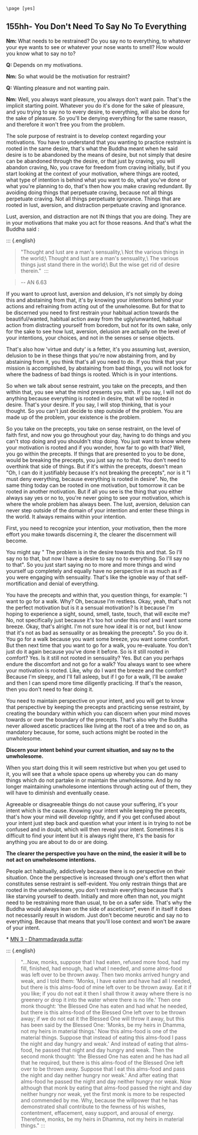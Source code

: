 ```{=context}
\page [yes]
```
## 155hh- You Don't Need To Say No To Everything

**Nm:** What needs to be restrained? Do you say no to everything, to
whatever your eye wants to see or whatever your nose wants to smell? How
would you know what to say no to?

**Q:** Depends on my motivations.

**Nm:** So what would be the motivation for restraint?

**Q:** Wanting pleasure and not wanting pain.

**Nm:** Well, you always want pleasure, you always don\'t want pain.
That\'s the implicit starting point. Whatever you do it\'s done for the
sake of pleasure, and you trying to say no to every desire, to
everything, will also be done for the sake of pleasure. So you\'ll be
denying everything for the same reason, and therefore it won\'t free you
from the problem.

The sole purpose of restraint is to develop context regarding your
motivations. You have to understand that you wanting to practice
restraint is rooted in the same desire, that\'s what the Buddha meant
when he said desire is to be abandoned by the means of desire, but not
simply that desire can be abandoned through the desire, or that just by
craving, you will abandon craving, No, you crave for freedom from
craving initially, but if you start looking at the context of your
motivation, where things are rooted, what type of intention is behind
what you want to do, what you\'ve done or what you\'re planning to do,
that\'s then how you make craving redundant. By avoiding doing things
that perpetuate craving, because not all things perpetuate craving. Not
all things perpetuate ignorance. Things that are rooted in lust,
aversion, and distraction perpetuate craving and ignorance.

Lust, aversion, and distraction are not IN things that you are doing.
They are in your motivations that make you act for those reasons. And
that\'s what the Buddha said :

::: {.english}
> "Thought and lust are a man's sensuality,\\ Not the various things in
> the world;\\ Thought and lust are a man's sensuality,\\ The various
> things just stand there in the world;\\ But the wise get rid of desire
> therein." 
:::

> -- AN 6.63

If you want to uproot lust, aversion and delusion, it\'s not simply by
doing this and abstaining from that, it\'s by knowing your intentions
behind your actions and refraining from acting out of the unwholesome.
But for that to be discerned you need to first restrain your habitual
action towards the beautiful/wanted, habitual action away from the
ugly/unwanted, habitual action from distracting yourself from boredom,
but not for its own sake, only for the sake to see how lust, aversion,
delusion are actually on the level of your intentions, your choices, and
not in the senses or sense objects.

That\'s also how 'virtue and duty' is a fetter, it\'s you assuming lust,
aversion, delusion to be in these things that you\'re now abstaining
from, and by abstaining from it, you think that\'s all you need to do.
If you think that your mission is accomplished, by abstaining from bad
things, you will not look for where the badness of bad things is rooted.
Which is in your intentions.

So when we talk about sense restraint, you take on the precepts, and
then within that, you see what the mind presents you with. If you say, I
will not do anything because everything is rooted in desire, that will
be rooted in desire. That\'s your desire. If you say, I will stop
thinking, that is your thought. So you can\'t just decide to step
outside of the problem. You are made up of the problem, your existence
is the problem.

So you take on the precepts, you take on sense restraint, on the level
of faith first, and now you go throughout your day, having to do things
and you can\'t stop doing and you shouldn\'t stop doing. You just want
to know where your motivation is rooted and if you wonder, how far to go
with that? Well, you go within the precepts. If things that are
presented to you to be done, would be breaking the precepts, you just
say no to that. You don\'t need to overthink that side of things. But if
it\'s within the precepts, doesn\'t mean \"Oh, I can do it justifiably
because it\'s not breaking the precepts\", nor is it \"I must deny
everything, because everything is rooted in desire\". No, the same thing
today can be rooted in one motivation, but tomorrow it can be rooted in
another motivation. But if all you see is the thing that you either
always say yes or no to, you\'re never going to see your motivation,
which is where the whole problem has always been. The lust, aversion,
delusion can never step outside of the domain of your intention and
enter these things in the world. It always remains within your
intention.

First, you need to recognize your intention, your motivation, then the
more effort you make towards discerning it, the clearer the discernment
will become.

You might say \" The problem is in the desire towards this and that. So
I\'ll say no to that, but now I have a desire to say no to everything.
So I\'ll say no to that\". So you just start saying no to more and more
things and wind yourself up completely and equally have no perspective
in as much as if you were engaging with sensuality. That\'s like the
ignoble way of that self-mortification and denial of everything.

You have the precepts and within that, you question things, for example:
\"I want to go for a walk. Why? Oh, because I\'m restless. Okay, yeah,
that\'s not the perfect motivation but is it a sensual motivation? Is it
because I\'m hoping to experience a sight, sound, smell, taste, touch,
that will excite me? No, not specifically just because it\'s too hot
under this roof and I want some breeze. Okay, that\'s alright. I\'m not
sure how ideal it is or not, but I know that it\'s not as bad as
sensuality or as breaking the precepts\". So you do it. You go for a
walk because you want some breeze, you want some comfort. But then next
time that you want to go for a walk, you re-evaluate. You don\'t just do
it again because you\'ve done it before. So is it still rooted in
comfort? Yes. Is it still not rooted in sensuality? Yes. But can you
perhaps endure the discomfort and not go for a walk? You always want to
see where your motivation is rooted. Like, why do I want the breeze and
the comfort? Because I\'m sleepy, and I\'ll fall asleep, but if I go for
a walk, I\'ll be awake and then I can spend more time diligently
practicing. If that\'s the reason, then you don\'t need to fear doing
it.

You need to maintain perspective on your intent, and you will get to
know that perspective by keeping the precepts and practicing sense
restraint, by creating the boundary within which you can discern when
your mind moves towards or over the boundary of the precepts. That\'s
also why the Buddha never allowed ascetic practices like living at the
root of a tree and so on, as mandatory because, for some, such actions
might be rooted in the unwholesome.

**Discern your intent behind your current situation, and say no to the
unwholesome.**

When you start doing this it will seem restrictive but when you get used
to it, you will see that a whole space opens up whereby you can do many
things which do not partake in or maintain the unwholesome. And by no
longer maintaining unwholesome intentions through acting out of them,
they will have to diminish and eventually cease.

Agreeable or disagreeable things do not cause your suffering, it\'s your
intent which is the cause. Knowing your intent while keeping the
precepts, that\'s how your mind will develop rightly, and if you get
confused about your intent just step back and question what your intent
is in trying to not be confused and in doubt, which will then reveal
your intent. Sometimes it is difficult to find your intent but it is
always right there, it\'s the basis for anything you are about to do or
are doing.

**The clearer the perspective you have on the mind, the easier it will
be to not act on unwholesome intentions.**

People act habitually, addictively because there is no perspective on
their situation. Once the perspective is increased through one\'s effort
then what constitutes sense restraint is self-evident. You only restrain
things that are rooted in the unwholesome, you don\'t restrain
everything because that\'s like starving yourself to death. Initially
and more often than not, you might need to be restraining more than
usual, to be on a safer side. That\'s why the Buddha would always lean
on the side of asceticism\*, even if in itself it does not necessarily
result in wisdom. Just don\'t become neurotic and say no to everything.
Because that means that you\'ll lose context and won\'t be aware of your
intent.

\* [MN 3 - Dhammadayada sutta](https://suttacentral.net/mn3):

::: {.english}
> "\...Now, monks, suppose that I had eaten, refused more food, had my
> fill, finished, had enough, had what I needed, and some alms-food was
> left over to be thrown away. Then two monks arrived hungry and weak,
> and I told them: 'Monks, I have eaten and have had all I needed, but
> there is this alms-food of mine left over to be thrown away. Eat it if
> you like; if you do not eat it then I shall throw it away where there
> is no greenery or drop it into the water where there is no life.' Then
> one monk thought: 'the Blessed One has eaten and had what he needed,
> but there is this alms-food of the Blessed One left over to be thrown
> away; if we do not eat it the Blessed One will throw it away, but this
> has been said by the Blessed One: 'Monks, be my heirs in Dhamma, not
> my heirs in material things.' Now this alms-food is one of the
> material things. Suppose that instead of eating this alms-food I pass
> the night and day hungry and weak.' And instead of eating that
> alms-food, he passed that night and day hungry and weak. Then the
> second monk thought: 'the Blessed One has eaten and he has had all
> that he required, but there is this alms-food of the Blessed One left
> over to be thrown away. Suppose that I eat this alms-food and pass the
> night and day neither hungry nor weak.' And after eating that
> alms-food he passed the night and day neither hungry nor weak. Now
> although that monk by eating that alms-food passed the night and day
> neither hungry nor weak, yet the first monk is more to be respected
> and commended by me. Why, because the willpower that he has
> demonstrated shall contribute to the fewness of his wishes,
> contentment, effacement, easy support, and arousal of energy.
> Therefore, monks, be my heirs in Dhamma, not my heirs in material
> things."
:::